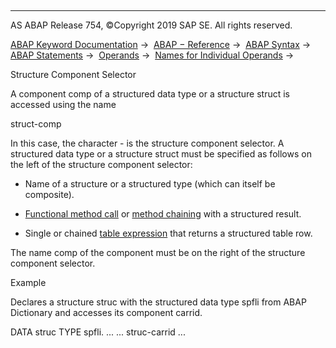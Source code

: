   

* * *

AS ABAP Release 754, ©Copyright 2019 SAP SE. All rights reserved.

[ABAP Keyword Documentation](javascript:call_link\('abenabap.htm'\)) →  [ABAP − Reference](javascript:call_link\('abenabap_reference.htm'\)) →  [ABAP Syntax](javascript:call_link\('abenabap_syntax.htm'\)) →  [ABAP Statements](javascript:call_link\('abenabap_statements.htm'\)) →  [Operands](javascript:call_link\('abenoperands.htm'\)) →  [Names for Individual Operands](javascript:call_link\('abenoperands_names.htm'\)) → 

Structure Component Selector

A component comp of a structured data type or a structure struct is accessed using the name

struct-comp

In this case, the character \- is the structure component selector. A structured data type or a structure struct must be specified as follows on the left of the structure component selector:

-   Name of a structure or a structured type (which can itself be composite).

-   [Functional method call](javascript:call_link\('abenfunctional_method_call_glosry.htm'\) "Glossary Entry") or [method chaining](javascript:call_link\('abenmethod_chaining_glosry.htm'\) "Glossary Entry") with a structured result.

-   Single or chained [table expression](javascript:call_link\('abentable_expression_glosry.htm'\) "Glossary Entry") that returns a structured table row.

The name comp of the component must be on the right of the structure component selector.

Example

Declares a structure struc with the structured data type spfli from ABAP Dictionary and accesses its component carrid.

DATA struc TYPE spfli.
...
... struc-carrid ...